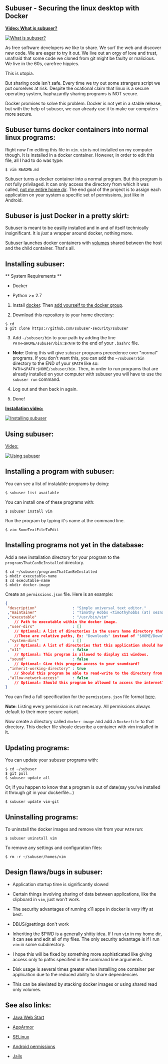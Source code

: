 Subuser - Securing the linux desktop with Docker
--------------------------
[**Video: What is subuser?**](http://www.youtube.com/watch?v=-9F8uXFcVFA)

[![What is subuser?](http://img.youtube.com/vi/-9F8uXFcVFA/0.jpg)](http://www.youtube.com/watch?v=-9F8uXFcVFA)


As free software developers we like to share.  We surf the web and discover new code.  We are eager to try it out.  We live out an orgy of love and trust, unafraid that some code we cloned from git might be faulty or malicious.  We live in the 60s, carefree hippies.

This is utopia.

But sharing code isn't safe.  Every time we try out some strangers script we put ourselves at risk.  Despite the ocational claim that linux is a secure operating system, haphazardly sharing programs is NOT secure.

Docker promises to solve this problem.  Docker is not yet in a stable release, but with the help of subuser, we can already use it to make our computers more secure.

Subuser turns docker containers into normal linux programs:
------------------------------------------------------------

Right now I'm editing this file in `vim`.  `vim` is not installed on my computer though.  It is installed in a docker container.  However, in order to edit this file, all I had to do was type:

````
$ vim README.md
````

Subuser turns a docker container into a normal program.  But this program is not fully privilaged.  It can only access the directory from which it was called, [not my entire home dir](http://xkcd.com/1200/).  The end goal of the project is to assign each application on your system a specific set of permissions, just like in Android.

Subuser is just Docker in a pretty skirt:
----------------------------------------

Subuser is meant to be easilly installed and in and of itself technically insignificant.  It is *just* a wrapper around docker, nothing more.

Subuser launches docker containers with [volumes](http://docs.docker.io/en/latest/use/working_with_volumes/) shared between the host and the child container. That's all.

Installing subuser:
-------------------

** System Requirements **

 * Docker

 * Python >= 2.7

1. Install [docker](http://www.docker.io/gettingstarted/#h_installation). Then [add yourself to the docker group](http://docs.docker.io/en/v0.7.3/use/basics/).

2. Download this repository to your home directory:

  ````
  $ cd
  $ git clone https://github.com/subuser-security/subuser
  ````

3. Add `~/subuser/bin` to your path by adding the line `PATH=$HOME/subuser/bin:$PATH` to the end of your `.bashrc` file.

  - **Note**: Doing this will give `subuser` programs precedence over "normal" programs.  If you don't want this, you can add the `~/subuser/bin` directory to the END of your `$PATH` like so: `PATH=$PATH:$HOME/subuser/bin`.  Then, in order to run programs that are already installed on your computer with subuser you will have to use the `subuser run` command.

4. Log out and then back in again.

5. Done!

[**Installation video:**](http://www.youtube.com/watch?v=ahgRx5U4V7E)

[![Installing subuser](http://img.youtube.com/vi/ahgRx5U4V7E/0.jpg)](http://www.youtube.com/watch?v=ahgRx5U4V7E)

Using subuser:
--------------

[Video:](http://www.youtube.com/watch?v=KZrs8KngN68)

[![Using subuser](http://img.youtube.com/vi/KZrs8KngN68/0.jpg)](http://www.youtube.com/watch?v=KZrs8KngN68)

Installing a program with subuser:
----------------------------------

You can see a list of instalable programs by doing:

````
$ subuser list available
````

You can install one of these programs with:

````
$ subuser install vim
````

Run the program by typing it's name at the command line.

````
$ vim SomeTextFileToEdit
````

Installing programs not yet in the database:
----------------------------------------

Add a new installation directory for your program to the `programsThatCanBeInstalled` directory.

````
$ cd ~/subuser/programsThatCanBeInstalled
$ mkdir executable-name
$ cd executable-name
$ mkdir docker-image
````

Create an `permissions.json` file.  Here is an example:

````json
{
 "description"                : "Simple universal text editor."
 ,"maintainer"                : "Timothy Hobbs <timothyhobbs (at) seznam dot cz>"
 ,"executable"                : "/usr/bin/vim"
    // Path to executable within the docker image.
 ,"user-dirs"                 : []
    // Optional: A list of directories in the users home directory that this application should have read-write access to.
    //These are relative paths, Ex: "Downloads" instead of "$HOME/Downloads".
 ,"system-dirs"               : []
    // Optional: A list of directories that this application should have read only access to.  Absolute paths: Ex: "/usr"
 ,"x11"                       : false
    // Optional: This program is allowed to display x11 windows.
 ,"sound"                     : false
    // Optional: Give this program access to your soundcard?
 ,"inherit-working-directory" : true
    // Should this program be able to read-write to the directory from which it was called.
 ,"allow-network-access"      : false
    // Optional: Should this program be allowed to access the internet?
}
````

You can find a full specification for the `permissions.json` file format [here](docs/permissions-dot-json-file-format.md).

**Note**: Listing every permission is not necesary.  All permissions always default to their more secure variant.

Now create a directory called `docker-image` and add a `Dockerfile` to that directory.  This docker file shoule describe a container with vim installed in it.

Updating programs:
------------------

You can update your subuser programs with:

````
$ cd ~/subuser
$ git pull
$ subuser update all
````

Or, if you happen to know that a program is out of date(say you've installed it through git in your dockerfile...)

````
$ subuser update vim-git
````


Uninstalling programs:
----------------------

To uninstall the docker images and remove vim from your `PATH` run:

````
$ subuser uninstall vim
````

To remove any settings and configuration files:

````
$ rm -r ~/subuser/homes/vim
````

Design flaws/bugs in subuser:
------------------------

* Application startup time is significantly slowed

* Certain things involving sharing of data between applications, like the clipboard in `vim`, just won't work.

* The security advantages of running x11 apps in docker is *very* iffy at best.

* DBUS/gsettings don't work

* Inheriting the $PWD is a generally shitty idea.  If I run `vim` in my home dir, it can see and edit all of my files.  The only security advantage is if I run `vim` in some subdirectory.
 - I hope this will be fixed by something more sophisticated like giving access only to paths specified in the command line arguments.

* Disk usage is several times greater when installing one container per application due to the reduced ability to share dependencies
 - This can be aleviated by stacking docker images or using shared read only volumes.

See also links:
---------------

 * [Java Web Start](http://en.wikipedia.org/wiki/Java_Web_Start)

 * [AppArmor](http://en.wikipedia.org/wiki/AppArmor)

 * [SELinux](http://en.wikipedia.org/wiki/Security-Enhanced_Linux)
 
 * [Android permissions](http://developer.android.com/guide/topics/security/permissions.html)

 * [Jails](http://en.wikipedia.org/wiki/Jail_%28computer_security%29)
